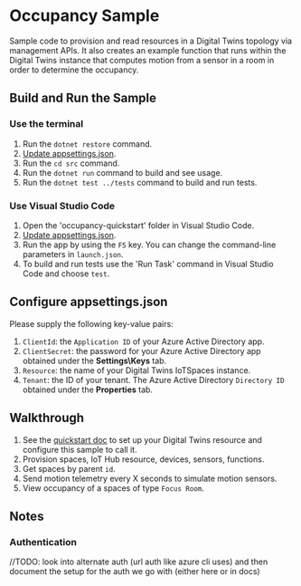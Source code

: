 # Occupancy Sample

Sample code to provision and read resources in a Digital Twins topology via management APIs. It also creates an example function that runs within the Digital Twins instance that computes motion from a sensor in a room in order to determine the occupancy.

## Build and Run the Sample

### Use the terminal

1. Run the `dotnet restore` command.
2. [Update appsettings.json](#configuring-appsettings.json).
3. Run the `cd src` command.
4. Run the `dotnet run` command to build and see usage.
5. Run the `dotnet test ../tests` command to build and run tests.

### Use Visual Studio Code

1. Open the 'occupancy-quickstart' folder in Visual Studio Code.
2. [Update appsettings.json](#configuring-appsettings.json).
3. Run the app by using the `F5` key. You can change the command-line parameters in `launch.json`.
4. To build and run tests use the 'Run Task' command in Visual Studio Code and choose `test`.

## Configure appsettings.json

Please supply the following key-value pairs:

1. `ClientId`: the `Application ID` of your Azure Active Directory app.
2. `ClientSecret`: the password for your Azure Active Directory app obtained under the **Settings\Keys** tab.
3. `Resource`: the name of your Digital Twins IoTSpaces instance.
4. `Tenant`: the ID of your tenant. The Azure Active Directory `Directory ID` obtained under the **Properties** tab.

## Walkthrough

1. See the [quickstart doc](https://github.com/MicrosoftDocs/azure-docs-pr/blob/release-preview-smart-spaces/articles/digital-twins/quickstart-view-occupancy-dotnet.md) to set up your Digital Twins resource and configure this sample to call it.
2. Provision spaces, IoT Hub resource, devices, sensors, functions.
3. Get spaces by parent `id`.
4. Send motion telemetry every X seconds to simulate motion sensors.
5. View occupancy of a spaces of type `Focus Room`.

## Notes

### Authentication

//TODO: look into alternate auth (url auth like azure cli uses) and then document the setup for the auth we go with (either here or in docs)